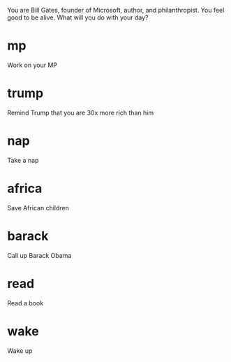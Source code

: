 You are Bill Gates, founder of Microsoft, author, and philanthropist. You feel good to be alive. What will you do with your day?

# mp
Work on your MP

# trump
Remind Trump that you are 30x more rich than him

# nap
Take a nap

# africa
Save African children

# barack
Call up Barack Obama

# read
Read a book

# wake
Wake up

